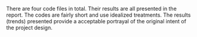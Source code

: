 There are four code files in total. Their results are all presented in the report.
The codes are fairly short and use idealized treatments.
The results (trends) presented provide a acceptable portrayal of the original intent of the project design.
